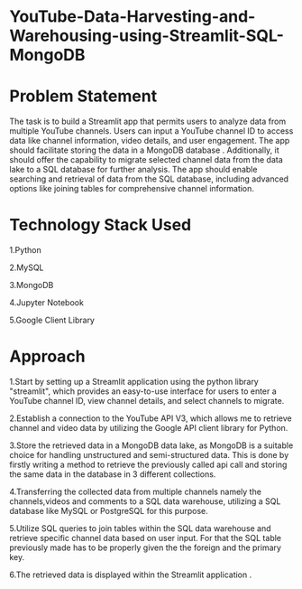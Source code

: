 # YouTube-Data-Harvesting-and-Warehousing-using-Streamlit-SQL-MongoDB

# Problem Statement
The task is to build a Streamlit app that permits users to analyze data from multiple YouTube channels. 
Users can input a YouTube channel ID to access data like channel information, video details, and user engagement. 
The app should facilitate storing the data in a MongoDB database .
Additionally, it should offer the capability to migrate selected channel data from the data lake to a SQL database for further analysis.
The app should enable searching and retrieval of data from the SQL database, 
including advanced options like joining tables for comprehensive channel information.

# Technology Stack Used
1.Python

2.MySQL

3.MongoDB

4.Jupyter Notebook

5.Google Client Library

# Approach
1.Start by setting up a Streamlit application using the python library "streamlit",
 which provides an easy-to-use interface for users to enter a YouTube channel ID,
 view channel details, and select channels to migrate.
 
2.Establish a connection to the YouTube API V3, which allows me to retrieve channel
 and video data by utilizing the Google API client library for Python.
 
3.Store the retrieved data in a MongoDB data lake,
 as MongoDB is a suitable choice for handling unstructured and semi-structured data.
 This is done by firstly writing a method to retrieve the previously called api call 
 and storing the same data in the database in 3 different collections.
 
4.Transferring the collected data from multiple channels namely the channels,videos and comments to a SQL data warehouse,
 utilizing a SQL database like MySQL or PostgreSQL for this purpose.
 
5.Utilize SQL queries to join tables within the SQL data warehouse and retrieve specific channel data based on user input. 
 For that the SQL table previously made has to be properly given the the foreign and the primary key.
 
6.The retrieved data is displayed within the Streamlit application .

